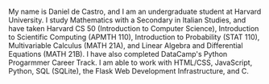 My name is Daniel de Castro, and I am an undergraduate student at Harvard University. I study Mathematics with a Secondary in Italian Studies, and have taken Harvard CS 50 (Introduction to Computer Science), Introduction to Scientific Computing (APMTH 110), Introduction to Probability (STAT 110), Multivariable Calculus (MATH 21A), and Linear Algebra and Differential Equations (MATH 21B). I have also completed DataCamp's Python Progarmmer Career Track. I am able to work with HTML/CSS, JavaScript, Python, SQL (SQLite), the Flask Web Development Infrastructure, and C.

<!---
dsdecastro/dsdecastro is a ✨ special ✨ repository because its `README.md` (this file) appears on your GitHub profile.
You can click the Preview link to take a look at your changes.
--->

